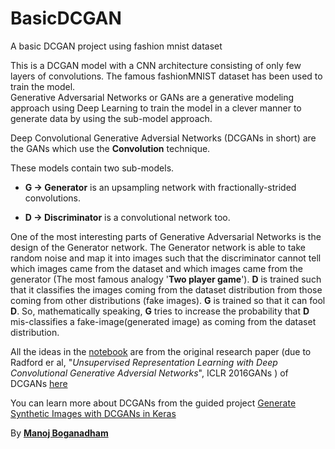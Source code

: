# BasicDCGAN
 A basic DCGAN project using fashion mnist dataset
 
This is a DCGAN model with a CNN architecture consisting of only few layers of convolutions.
The famous fashionMNIST dataset has been used to train the model.<br> Generative Adversarial 
Networks or GANs are a generative modeling approach using Deep Learning to train the model in a 
clever manner to generate data by using the sub-model approach. <br>

Deep Convolutional Generative Adversial Networks (DCGANs in short) are the GANs which use the
**Convolution** technique. <br>

These models contain two sub-models. <br>
- **G -> Generator** is an upsampling network with fractionally-strided convolutions.

- **D -> Discriminator** is a convolutional network too.

One of the most interesting parts of Generative Adversarial Networks is the design 
of the Generator network. The Generator network is able to take random noise and map it 
into images such that the discriminator cannot tell which images came from the dataset 
and which images came from the generator (The most famous analogy '**Two player game**'). 
**D** is trained such that it classifies the images coming from the dataset distribution from
those coming from other distributions (fake images). **G** is trained so that it can fool **D**.
So, mathematically speaking, **G** tries to increase the probability that **D** mis-classifies 
a fake-image(generated image) as coming from the dataset distribution.

All the ideas in the [notebook](https://github.com/ManojBoganadham/BasicDCGAN/blob/master/DCGAN.ipynb)
are from the original research paper (due to  Radford er al, 
"*Unsupervised Representation Learning with Deep Convolutional Generative Adversial Networks*",
 ICLR 2016GANs ) of DCGANs [here](https://arxiv.org/pdf/1511.06434.pdf) 

You can learn more about DCGANs from the guided project [Generate Synthetic Images with DCGANs in Keras](
https://www.coursera.org/projects/generative-adversarial-networks-keras)

By **[Manoj Boganadham](https://github.com/ManojBoganadham)**


 
